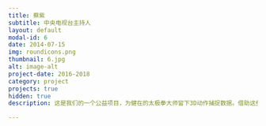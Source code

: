 ```yaml
---
title: 蔡紫
subtitle: 中央电视台主持人
layout: default
modal-id: 6
date: 2014-07-15
img: roundicons.png
thumbnail: 6.jpg
alt: image-alt
project-date: 2016-2018
category: project
projects: true
hidden: true
description: 这是我们的一个公益项目，为健在的太极拳大师留下3D动作捕捉数据。借助这些数据，可以精准展现太极拳动作中的身体方位，角度，运动轨迹及细节变化。采用真人动作捕捉，所有动作数据都基于张勇涛老师本人所演练。

---
```

